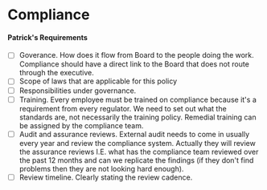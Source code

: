 # Compliance

#### Patrick's Requirements

* [ ] Goverance. How does it flow from Board to the people doing the work. Compliance should have a direct link to the Board that does not route through the executive.&#x20;
* [ ] Scope of laws that are applicable for this policy
* [ ] Responsibilities under governance.&#x20;
* [ ] Training. Every employee must be trained on compliance because it's a requirement from every regulator. We need to set out what the standards are, not necessarily the training policy. Remedial training can be assigned by the compliance team.&#x20;
* [ ] Audit and assurance reviews. External audit needs to come in usually every year and review the compliance system. Actually they will review the assurance reviews I.E. what has the compliance team reviewed over the past 12 months and can we replicate the findings (if they don't find problems then they are not looking hard enough).&#x20;
* [ ] Review timeline. Clearly stating the review cadence.&#x20;
